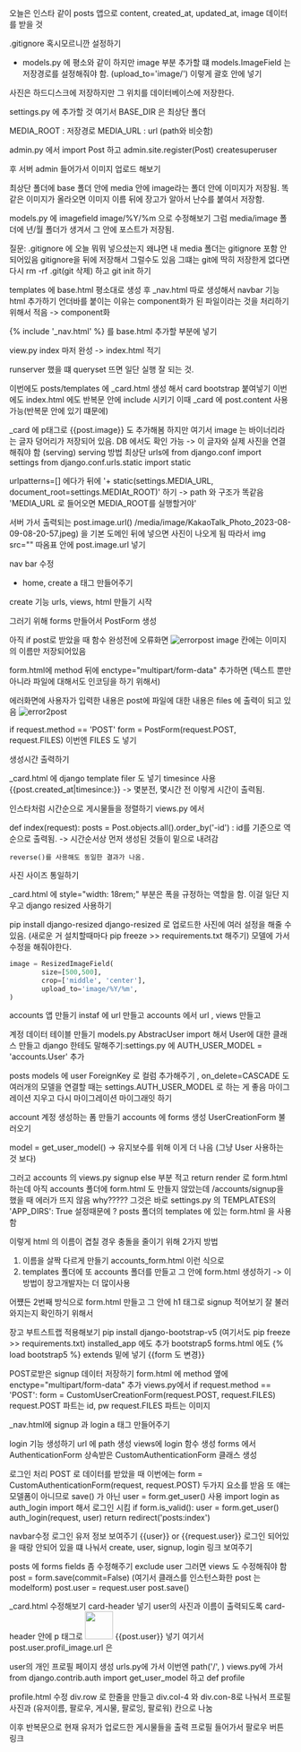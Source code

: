 오늘은 인스타 같이 
posts 앱으로 content, created_at, updated_at, image 데이터를 받을 것

.gitignore 혹시모르니깐 설정하기 

- models.py 에 평소와 같이 하지만 image 부분 추가할 떄 
models.ImageField 는 저장경로를 설정해줘야 함. 
(upload_to='image/') 이렇게 괄호 안에 넣기

사진은 하드디스크에 저장하지만 그 위치를 데이터베이스에 저장한다. 

settings.py 에 추가할 것 
여기서 BASE_DIR 은 최상단 폴더

MEDIA_ROOT : 저장경로
MEDIA_URL : url (path와 비슷함)

admin.py 에서 
import Post 하고 admin.site.register(Post)
createsuperuser 

후 서버 admin 들어가서 이미지 업로드 해보기

최상단 폴더에 base 폴더 안에 media 안에 image라는 폴더 안에 이미지가 저장됨. 
똑같은 이미지가 올라오면 이미지 이름 뒤에 장고가 알아서 난수를 붙여서 저장함. 

models.py 에 imagefield image/%Y/%m 으로 수정해보기
그럼 media/image 폴더에 년/월 폴더가 생겨서 그 안에 포스트가 저장됨.

질문: .gitignore 에 오늘 뭐뭐 넣으셨는지 왜냐면 내 media 폴더는 gitignore 포함 안되어있음
gitignore을 뒤에 저장해서 그럴수도 있음 
그떄는 git에 딱히 저장한게 없다면 다시 rm -rf .git(git 삭제) 하고 git init 하기


templates 에 base.html 평소대로 생성 후  _nav.html  따로 생성해서 navbar 기능 html 추가하기 
언더바를 붙이는 이유는 component화가 된 파일이라는 것을 처리하기 위해서 적음 
-> component화

{% include '_nav.html' %} 를 base.html 추가할 부분에 넣기 

view.py index 마저 완성 -> index.html 적기

runserver 했을 떄 queryset 뜨면 일단 실행 잘 되는 것.

이번에도 posts/templates 에 _card.html 생성 해서 card bootstrap 붙여넣기 
이번에도 index.html 에도 반복문 안에 include 시키기
이때 _card 에 post.content 사용 가능(반복문 안에 있기 떄문에)

_card 에 p태그로 {{post.image}} 도 추가해봄
하지만 여기서 image 는 바이너리라는 글자 덩어리가 저장되어 있음. DB 에서도 확인 가능
-> 이 글자와 실제 사진을 연결해줘야 함 (serving)
serving 방법
최상단 urls에 
from django.conf import settings
from django.conf.urls.static import static

urlpatterns=[] 에다가 뒤에 '+ static(settings.MEDIA_URL, document_root=settings.MEDIAt_ROOT)' 하기 
-> path 와 구조가 똑같음 'MEDIA_URL 로 들어오면 MEDIA_ROOT를 실행할거야'

서버 가서 출력되는 post.image.url() /media/image/KakaoTalk_Photo_2023-08-09-08-20-57.jpeg) 을 기본 도메인 뒤에 넣으면 사진이 나오게 됨
따라서 
img src="" 따옴표 안에 post.image.url 넣기


nav bar 수정 
- home, create a 태그 만들어주기

create 기능 urls, views, html 만들기 시작

그러기 위해 forms 만들어서 PostForm 생성

아직 if post로 받았을 때 함수 완성전에 오류화면
![errorpost](/assets/Screen%20Shot%202023-08-30%20at%2010.47.50%20AM.png)
image 칸에는 이미지의 이름만 저장되어있음 

form.html에 method 뒤에 enctype="multipart/form-data" 추가하면
(텍스트 뿐만 아니라 파일에 대해서도 인코딩을 하기 위해서)

에러화면에 
사용자가 입력한 내용은 post에
파일에 대한 내용은 files 에 출력이 되고 있음
![error2post](/assets/Screen%20Shot%202023-08-30%20at%2010.52.44%20AM.png)

if request.method == 'POST'
form = PostForm(request.POST, request.FILES)
이번엔 FILES 도 넣기

생성시간 출력하기 

_card.html 에 
django template filer 도 넣기
timesince 사용  
{{post.created_at|timesince:}} -> 몇분전, 몇시간 전 이렇게 시간이 출력됨. 

인스타처럼 시간순으로 게시물들을 정렬하기 
views.py 에서 

def index(request):
    posts = Post.objects.all().order_by('-id') : id를 기준으로 역순으로 출력됨. -> 시간순서상 먼저 생성된 것들이 밑으로 내려감 
    
    reverse()를 사용해도 동일한 결과가 나옴.

사진 사이즈 통일하기

_card.html 에 style="width: 18rem;" 부분은 폭을 규정하는 역할을 함. 이걸 일단 지우고 
django resized 사용하기

pip install django-resized
django-resized 로 업로드한 사진에 여러 설정을 해줄 수 있음.
(새로운 거 설치할때마다 pip freeze >> requirements.txt 해주기)
모델에 가서 수정을 해줘야한다.
```python
image = ResizedImageField(
        size=[500,500],
        crop=['middle', 'center'],
        upload_to='image/%Y/%m',
)
```

accounts 앱 만들기
instaf 에 url 만들고 accounts 에서 url , views 만들고

계정 데이터 테이블 만들기
models.py  AbstracUser import 해서 
User에 대한 클래스 만들고
django 한테도 말해주기:settings.py 에 AUTH_USER_MODEL = 'accounts.User' 추가

posts models 에 user ForeignKey 로 컬럼 추가해주기 , on_delete=CASCADE 도
여러개의 모델을 연결할 때는 settings.AUTH_USER_MODEL 로 하는 게 좋음
마이그레이션 지우고 
다시 마이그레이션 마이그래잇 하기

account 계정 생성하는 폼 만들기
accounts 에 forms 생성
UserCreationForm 불러오기

model = get_user_model() -> 유지보수를 위해 이게 더 나음 (그냥 User 사용하는 것 보다)

그러고 accounts 의 views.py signup else 부분 적고 return render 로 form.html 하는데
아직 accounts 폴더에 form.html 도 만들지 않았는데 /accounts/signup을 했을 때 에러가 뜨지 않음 why?????
그것은 바로 
settings.py 의 TEMPLATES의 'APP_DIRS': True 설정때문에 ? 
posts 폴더의 templates 에 있는 form.html 을 사용함

이렇게 html 의 이름이 겹칠 경우 충돌을 줄이기 위해
2가지 방법
1. 이름을 살짝 다르게 만들기 accounts_form.html 이런 식으로
2. templates 폴더에 또 accounts 폴더를 만들고 그 안에 form.html 생성하기 -> 이 방법이 장고개발자는 더 많이사용

어쩄든 2번째 방식으로 form.html 만들고 그 안에  h1 태그로 signup 적어보기 잘 불러와지는지 확인하기 위해서 

장고 부트스트랩 적용해보기
pip install django-bootstrap-v5
(여기서도 pip freeze >> requirements.txt)
installed_app 에도 추가 bootstrap5
forms.html 에도 {% load bootstrap5 %} extends 밑에 넣기
{{form 도 변경}}

POST로받은 signup 데이터 저장하기
form.html 에 method 옆에 enctype="multipart/form-data" 추가
views.py에서
if request.method == 'POST':
        form = CustomUserCreationForm(request.POST, request.FILES)
request.POST 파트는 id, pw
request.FILES 파트는 이미지 

_nav.html에 signup 과 login a 태그 만들어주기

login 기능 생성하기
url 에 path 생성
views에 login 함수 생성
forms 에서 AuthenticationForm 상속받은 CustomAuthenticationForm 클래스 생성

로그인 처리 
POST 로 데이터를 받았을 때
이번에는 
form = CustomAuthenticationForm(request, request.POST) 두가지 요소를 받음
또 얘는 모델폼이 아니므로 save() 가 아닌
user = form.get_user() 사용
import login as auth_login import 해서 로그인 시킴
if form.is_valid():
    user = form.get_user()
    auth_login(request, user)
    return redirect('posts:index')


navbar수정
로그인 유저 정보 보여주기
{{user}} or {{request.user}}
로그인 되어있을 때랑 안되어 있을 떄
나눠서 create, user, signup, login 링크 보여주기

posts 에 forms fields 좀 수정해주기 exclude user
그러면 views 도 수정해줘야 함 
post = form.save(commit=False) (여기서 클래스를 인스턴스화한 post 는 modelform) 
post.user = request.user
post.save()

_card.html 수정해보기
card-header 넣기
user의 사진과 이름이 출력되도록
card-header 안에 p 태그로 
<img src="{{post.user.profile_image.url}}" alt="" class="rounded-circle" width="50px">
{{post.user}}
넣기 
여기서 post.user.profil_image.url 은

user의 개인 프로필 페이지 생성
urls.py에 가서
이번엔 path('<username>/',   )
views.py에 가서
from django.contrib.auth import get_user_model
하고 def profile 

profile.html 수정
div.row 로 한줄을 만들고
div.col-4 와 div.con-8로 나눠서 
프로필 사진과 (유저이름, 팔로우, 게시물, 팔로잉, 팔로워) 칸으로 나눔

이후 반복문으로 현재 유저가 업로드한 게시물들을 출력 
프로필 들어가서 
팔로우 버튼 링크














